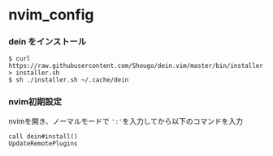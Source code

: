 # nvim_config

### dein をインストール
```terminal:terminal
$ curl https://raw.githubusercontent.com/Shougo/dein.vim/master/bin/installer.sh > installer.sh
$ sh ./installer.sh ~/.cache/dein
```

### nvim初期設定
nvimを開き、ノーマルモードで `':'`を入力してから以下のコマンドを入力

```
call dein#install()
UpdateRemotePlugins
```
